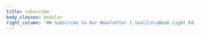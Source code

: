 ```yaml
---
title: subscribe
body_classes: modular
right_column: "## Subscribe to Our Newsletter {.teal}\n\nBook Light Editorial and Light Up Voices have teamed up to bring you all the latest writing tips, resource guidelines, and more.\n\n<a class=\"button\" href=\"/\">Subscribe</a>"
---
```


